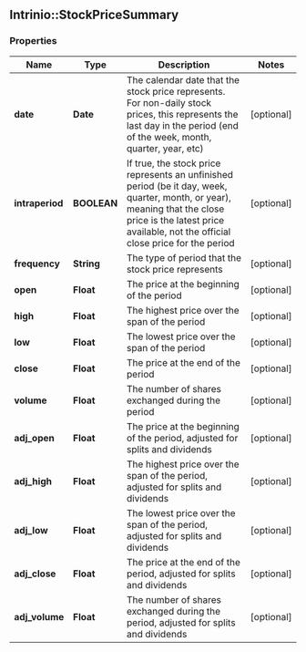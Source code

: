 ## Intrinio::StockPriceSummary

### Properties
Name | Type | Description | Notes
------------ | ------------- | ------------- | -------------
**date** | **Date** | The calendar date that the stock price represents. For non-daily stock prices, this represents the last day in the period (end of the week, month, quarter, year, etc) | [optional] 
**intraperiod** | **BOOLEAN** | If true, the stock price represents an unfinished period (be it day, week, quarter, month, or year), meaning that the close price is the latest price available, not the official close price for the period | [optional] 
**frequency** | **String** | The type of period that the stock price represents | [optional] 
**open** | **Float** | The price at the beginning of the period | [optional] 
**high** | **Float** | The highest price over the span of the period | [optional] 
**low** | **Float** | The lowest price over the span of the period | [optional] 
**close** | **Float** | The price at the end of the period | [optional] 
**volume** | **Float** | The number of shares exchanged during the period | [optional] 
**adj_open** | **Float** | The price at the beginning of the period, adjusted for splits and dividends | [optional] 
**adj_high** | **Float** | The highest price over the span of the period, adjusted for splits and dividends | [optional] 
**adj_low** | **Float** | The lowest price over the span of the period, adjusted for splits and dividends | [optional] 
**adj_close** | **Float** | The price at the end of the period, adjusted for splits and dividends | [optional] 
**adj_volume** | **Float** | The number of shares exchanged during the period, adjusted for splits and dividends | [optional] 


